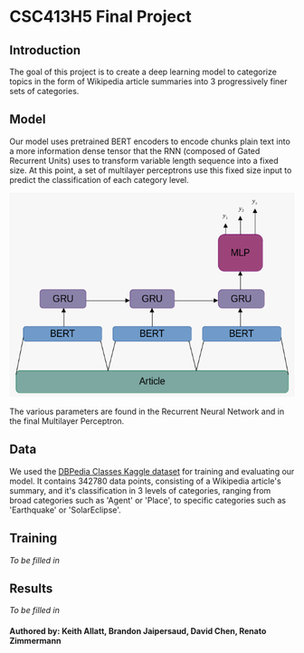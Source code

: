 # CSC413H5 Final Project

## Introduction

The goal of this project is to create a deep learning model to categorize topics in the form of Wikipedia
article summaries into 3 progressively finer sets of categories. 

## Model

Our model uses pretrained BERT encoders to encode chunks plain text into a more information dense tensor that the 
RNN (composed of Gated Recurrent Units) uses to transform variable length sequence into a fixed size. At this point,
a set of multilayer perceptrons use this fixed size input to predict the classification of each category level.


![model](readme_assets/model_diagram.png)

The various parameters are found in the Recurrent Neural Network and in the final Multilayer Perceptron. [](TODO_add_in_numbers)

## Data

We used the [DBPedia Classes Kaggle dataset](https://www.kaggle.com/datasets/danofer/dbpedia-classes) for training
and evaluating our model. It contains 342780 data points, consisting of a Wikipedia article's summary, and it's 
classification in 3 levels of categories, ranging from broad categories such as 'Agent' or 'Place', to specific
categories such as 'Earthquake' or 'SolarEclipse'. 

## Training

*To be filled in*

## Results

*To be filled in*


#### Authored by: Keith Allatt, Brandon Jaipersaud, David Chen, Renato Zimmermann


